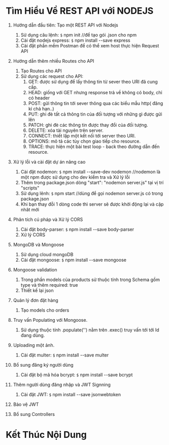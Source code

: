 # Tìm Hiểu Về REST API với NODEJS

1. Hướng dẫn đầu tiên: Tạo một REST API với Nodejs
    1. Sử dụng câu lệnh: `$` npm init  //để tạo gói .json cho npm
    2. Cài đặt nodejs express: `$` npm install --save express
    3. Cài đặt phần mềm Postman để có thể xem host thực hiện Request API

2. Hướng dẫn thêm nhiều Routes cho API
    1. Tạo Routes cho API
    2. Sử dụng các request cho API:
        1. GET: được sử dụng để lấy thông tin từ sever theo URI đã cung cấp.
        2. HEAD: giống với GET nhưng response trả về không có body, chỉ có header
        3. POST: gửi thông tin tới sever thông qua các biểu mẫu http( đăng kí chả hạn..)
        4. PUT: ghi đè tất cả thông tin của đối tượng với những gì được gửi lên
        5. PATCH: ghi đè các thông tin được thay đổi của đối tượng.
        6. DELETE: xóa tài nguyên trên server.
        7. CONNECT: thiết lập một kết nối tới server theo URI.
        8. OPTIONS: mô tả các tùy chọn giao tiếp cho resource.
        9. TRACE: thực hiện một bài test loop - back theo đường dẫn đến resource.
3. Xử lý lỗi và cài đặt dự án nâng cao
    1. Cài đặt nodemon: `$` npm install --save-dev nodemon   //nodemon là một npm được sử dụng cho dev kiểm tra và Xử lý lỗi
    2. Thêm trong package.json dòng "start": "nodemon server.js" tại vị trí "scripts"
    3. Sử dụng lênh: `$` npm start   //dùng để gọi nodemon server.js có trong package.json 
    4. Khi bạn thay đỗi 1 dòng code thì server sẽ được khởi động lại và cập nhât mới
4. Phân tích cú pháp và Xử lý CORS
    1. Cài đặt body-parser: `$` npm install --save body-parser
    2. Xử lý CORS
5. MongoDB và Mongoose
    1. Sử dụng cloud mongoDB
    2. Cài đặt mongoose: `$` npm install --save mongoose
6. Mongoose validation
    1. Trong phần models của products sử thuộc tính trong Schema gồm type và thêm required: true
    2. Thiết kế lại json

7. Quản lý đơn đặt hàng
    1. Tạo models cho orders

8. Truy vấn Populating với Mongoose.
    1. Sử dụng thuộc tính .populate('<name collection>') nằm trên .exec() truy vấn tới <collection> tới Id đang dùng.

9. Uploading một ảnh.
    1. Cài đặt multer: `$` npm install --save multer

10. Bổ sung đăng ký người dùng 
    1. Cài đặt bộ mã hóa bcrypt: `$` npm install --save bcrypt

11. Thêm người dùng đăng nhập và JWT Signning
    1. Cài đặt JWT: `$` npm install --save jsonwebtoken

12. Bảo vệ JWT

13. Bổ sung Controllers

    
# Kết Thúc Nội Dung